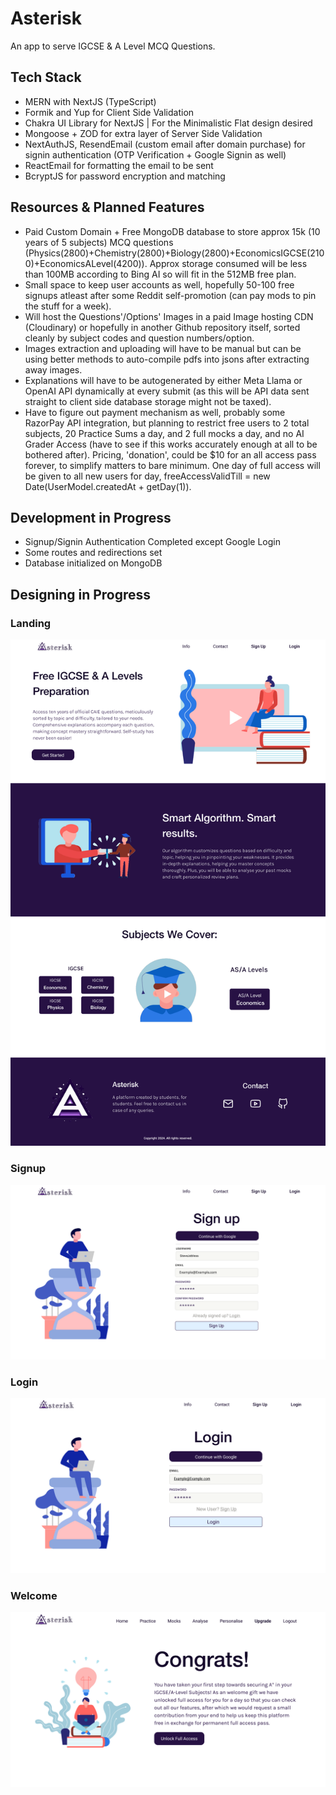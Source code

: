 # Asterisk

An app to serve IGCSE & A Level MCQ Questions.

## Tech Stack

- MERN with NextJS (TypeScript)
- Formik and Yup for Client Side Validation
- Chakra UI Library for NextJS | For the Minimalistic Flat design desired
- Mongoose + ZOD for extra layer of Server Side Validation
- NextAuthJS, ResendEmail (custom email after domain purchase) for signin authentication (OTP Verification + Google Signin as well)
- ReactEmail for formatting the email to be sent
- BcryptJS for password encryption and matching

## Resources & Planned Features

- Paid Custom Domain + Free MongoDB database to store approx 15k (10 years of 5 subjects) MCQ questions (Physics(2800)+Chemistry(2800)+Biology(2800)+EconomicsIGCSE(2100)+EconomicsALevel(4200)). Approx storage consumed will be less than 100MB according to Bing AI so will fit in the 512MB free plan.
- Small space to keep user accounts as well, hopefully 50-100 free signups atleast after some Reddit self-promotion (can pay mods to pin the stuff for a week).
- Will host the Questions'/Options' Images in a paid Image hosting CDN (Cloudinary) or hopefully in another Github repository itself, sorted cleanly by subject codes and question numbers/option.
- Images extraction and uploading will have to be manual but can be using better methods to auto-compile pdfs into jsons after extracting away images.
- Explanations will have to be autogenerated by either Meta Llama or OpenAI API dynamically at every submit (as this will be API data sent straight to client side database storage might not be taxed).
- Have to figure out payment mechanism as well, probably some RazorPay API integration, but planning to restrict free users to 2 total subjects, 20 Practice Sums a day, and 2 full mocks a day, and no AI Grader Access (have to see if this works accurately enough at all to be bothered after). Pricing, 'donation', could be $10 for an all access pass forever, to simplify matters to bare minimum. One day of full access will be given to all new users for day, freeAccessValidTill = new Date(UserModel.createdAt + getDay(1)).

## Development in Progress
- Signup/Signin Authentication Completed except Google Login
- Some routes and redirections set
- Database initialized on MongoDB

## Designing in Progress
### Landing
![Landing](public/Images/info.png)
### Signup
![Signup](public/Images/signup.png)
### Login
![Login](public/Images/login.png)
### Welcome
![Welcome](public/Images/welcome.png)

